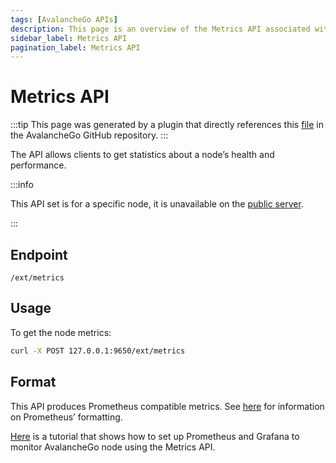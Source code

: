 ```yaml
---
tags: [AvalancheGo APIs]
description: This page is an overview of the Metrics API associated with AvalancheGo.
sidebar_label: Metrics API
pagination_label: Metrics API
---
```


# Metrics API
  :::tip
  This page was generated by a plugin that directly references this [file](https://github.com/MetalBlockchain/metalgo/tree/master/api/metrics/service.md)
  in the AvalancheGo GitHub repository.
  :::

The API allows clients to get statistics about a node’s health and performance.

:::info

This API set is for a specific node, it is unavailable on the [public server](/tooling/rpc-providers.md).

:::

## Endpoint

```text
/ext/metrics
```

## Usage

To get the node metrics:

```sh
curl -X POST 127.0.0.1:9650/ext/metrics
```

## Format

This API produces Prometheus compatible metrics. See
[here](https://github.com/prometheus/docs/blob/master/content/docs/instrumenting/exposition_formats.md)
for information on Prometheus’ formatting.

[Here](/nodes/maintain/setting-up-node-monitoring) is a tutorial that
shows how to set up Prometheus and Grafana to monitor AvalancheGo node using the
Metrics API.
